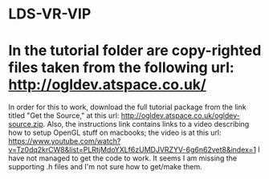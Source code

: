 # LDS-VR-VIP
# In the tutorial folder are copy-righted files taken from the following url: http://ogldev.atspace.co.uk/
In order for this to work, download the full tutorial package from the link titled "Get the Source," at this url: http://ogldev.atspace.co.uk/ogldev-source.zip.  Also, the instructions link contains links to a video describing how to setup OpenGL stuff on macbooks; the video is at this url: https://www.youtube.com/watch?v=Tz0dq2krCW8&list=PLRtjMdoYXLf6zUMDJVRZYV-6g6n62vet8&index=1
I have not managed to get the code to work.  It seems I am missing the supporting .h files and I'm not sure how to get/make them.
